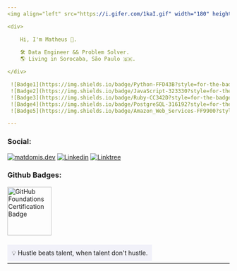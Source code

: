 ```yaml
---
<img align="left" src="https://i.gifer.com/1kaI.gif" width="180" height="180" style="padding: 20px">

<div>

    Hi, I'm Matheus 🥷.
    
    🛠️ Data Engineer && Problem Solver.
    🌎 Living in Sorocaba, São Paulo 🇧🇷.

</div>

 ![Badge1](https://img.shields.io/badge/Python-FFD43B?style=for-the-badge&logo=python&logoColor=blue)
 ![Badge2](https://img.shields.io/badge/JavaScript-323330?style=for-the-badge&logo=javascript&logoColor=F7DF1E)
 ![Badge3](https://img.shields.io/badge/Ruby-CC342D?style=for-the-badge&logo=ruby&logoColor=white)
 ![Badge4](https://img.shields.io/badge/PostgreSQL-316192?style=for-the-badge&logo=postgresql&logoColor=white)
 ![Badge5](https://img.shields.io/badge/Amazon_Web_Services-FF9900?style=for-the-badge&logo=amazonwebservices&logoColor=white)

---
```


### Social:


[![matdomis.dev](https://img.shields.io/badge/website-000000?style=for-the-badge&logo=About.me&logoColor=white)](https://matdomis.dev)
[![Linkedin](https://img.shields.io/badge/LinkedIn-0077B5?style=for-the-badge&logo=linkedin&logoColor=white
)](https://www.linkedin.com/in/itsmespiazzy/)
[![Linktree](https://img.shields.io/badge/Linktree-34A853?style=for-the-badge&logo=linktree&logoColor=white)](#)



### Github Badges:

<p align="left" target="_blank">
    <a href="https://www.credly.com/badges/77398085-0971-4cca-b14e-0cf74d0ee167/public_url" target="_blank">
        <img src="https://images.credly.com/size/340x340/images/024d0122-724d-4c5a-bd83-cfe3c4b7a073/image.png" alt="GitHub Foundations Certification Badge" height="110" width="100">
    </a>
</p>

<br>
<span style="padding:10px;background-color:#f1f1f9"> 
    💡 Hustle beats talent, when talent don't hustle.
</span>

---
